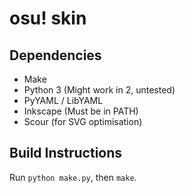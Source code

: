 # osu! skin

## Dependencies
- Make
- Python 3 (Might work in 2, untested)
- PyYAML / LibYAML
- Inkscape (Must be in PATH)
- Scour (for SVG optimisation)

## Build Instructions
Run `python make.py`, then `make`.
